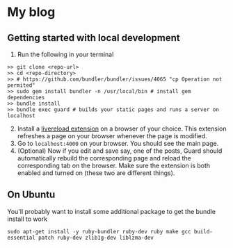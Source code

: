 # My blog

## Getting started with local development

1. Run the following in your terminal

  ```
  >> git clone <repo-url>
  >> cd <repo-directory>
  >> # https://github.com/bundler/bundler/issues/4065 "cp Operation not permited"
  >> sudo gem install bundler -n /usr/local/bin # install gem dependencies
  >> bundle install
  >> bundle exec guard # builds your static pages and runs a server on localhost
  ```
  
2. Install a [livereload extension](http://livereload.com/extensions/) on a browser of your choice. This extension refreshes a page on your browser whenever the page is modified.
3. Go to `localhost:4000` on your browser. You should see the main page.
4. (Optional) Now if you edit and save say, one of the posts, Guard should automatically rebuild the corresponding page and reload the corresponding tab on the browser. Make sure the extension is both enabled and turned on (these two are different things).

## On Ubuntu

You'll probably want to install some additional package to get the bundle install to work

 ```
 sudo apt-get install -y ruby-bundler ruby-dev ruby make gcc build-essential patch ruby-dev zlib1g-dev liblzma-dev
 ```

